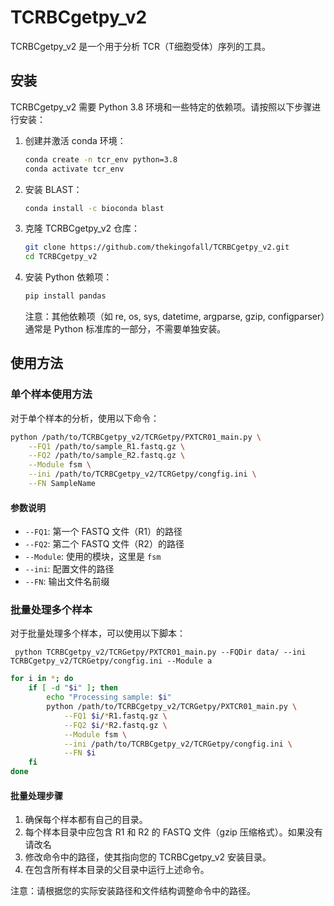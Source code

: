 
# TCRBCgetpy_v2

TCRBCgetpy_v2 是一个用于分析 TCR（T细胞受体）序列的工具。

## 安装

TCRBCgetpy_v2 需要 Python 3.8 环境和一些特定的依赖项。请按照以下步骤进行安装：

1. 创建并激活 conda 环境：

   ```bash
   conda create -n tcr_env python=3.8
   conda activate tcr_env
   ```

2. 安装 BLAST：

   ```bash
   conda install -c bioconda blast
   ```

3. 克隆 TCRBCgetpy_v2 仓库：

   ```bash
   git clone https://github.com/thekingofall/TCRBCgetpy_v2.git
   cd TCRBCgetpy_v2
   
   ```

4. 安装 Python 依赖项：

   ```bash
   pip install pandas
   ```

   注意：其他依赖项（如 re, os, sys, datetime, argparse, gzip, configparser）通常是 Python 标准库的一部分，不需要单独安装。



## 使用方法

### 单个样本使用方法

对于单个样本的分析，使用以下命令：

```bash
python /path/to/TCRBCgetpy_v2/TCRGetpy/PXTCR01_main.py \
    --FQ1 /path/to/sample_R1.fastq.gz \
    --FQ2 /path/to/sample_R2.fastq.gz \
    --Module fsm \
    --ini /path/to/TCRBCgetpy_v2/TCRGetpy/congfig.ini \
    --FN SampleName
```

#### 参数说明

- `--FQ1`: 第一个 FASTQ 文件（R1）的路径
- `--FQ2`: 第二个 FASTQ 文件（R2）的路径
- `--Module`: 使用的模块，这里是 `fsm`
- `--ini`: 配置文件的路径
- `--FN`: 输出文件名前缀

### 批量处理多个样本

对于批量处理多个样本，可以使用以下脚本：
```
 python TCRBCgetpy_v2/TCRGetpy/PXTCR01_main.py --FQDir data/ --ini TCRBCgetpy_v2/TCRGetpy/congfig.ini --Module a
```

```bash
for i in *; do
    if [ -d "$i" ]; then
        echo "Processing sample: $i"
        python /path/to/TCRBCgetpy_v2/TCRGetpy/PXTCR01_main.py \
            --FQ1 $i/*R1.fastq.gz \
            --FQ2 $i/*R2.fastq.gz \
            --Module fsm \
            --ini /path/to/TCRBCgetpy_v2/TCRGetpy/congfig.ini \
            --FN $i
    fi
done
```

#### 批量处理步骤

1. 确保每个样本都有自己的目录。
2. 每个样本目录中应包含 R1 和 R2 的 FASTQ 文件（gzip 压缩格式）。如果没有请改名
3. 修改命令中的路径，使其指向您的 TCRBCgetpy_v2 安装目录。
4. 在包含所有样本目录的父目录中运行上述命令。

注意：请根据您的实际安装路径和文件结构调整命令中的路径。

